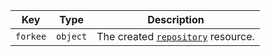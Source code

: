 | Key      | Type     | Description                                                                  |
| -------- | -------- | ---------------------------------------------------------------------------- |
| `forkee` | `object` | The created [`repository`](/rest/reference/repos#get-a-repository) resource. |
